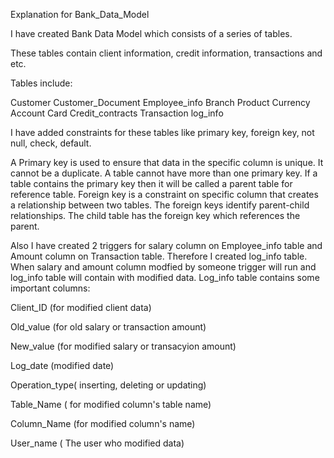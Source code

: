 Explanation for Bank_Data_Model

I have created Bank Data Model which consists of a series of tables.

These tables contain client information, credit information, transactions and etc.

Tables include:

Customer
Customer_Document
Employee_info
Branch
Product
Currency
Account
Card
Credit_contracts
Transaction
log_info

I have added constraints for these tables like primary key, foreign key, not null, check, default.

A Primary key is used to ensure that data in the specific column is unique. It cannot be a duplicate. A table cannot have more than one primary key.
If a table contains the primary key then it will be called a parent table for reference table.
Foreign key is a constraint on specific column that creates a relationship between two tables. The foreign keys identify parent-child relationships. The child table has the foreign key which references the parent. 

Also I have created 2 triggers for salary column on Employee_info table and Amount column on Transaction table. Therefore I created log_info table. When salary and amount column modfied by someone trigger will run and log_info table will contain with modified data. 
Log_info table contains some important columns:

Client_ID (for modified client data)

Old_value (for old salary or transaction amount)

New_value (for modified salary or transacyion amount)

Log_date (modified date)

Operation_type( inserting, deleting or updating)

Table_Name ( for modified column's table name)

Column_Name (for modified column's name)

User_name ( The user who modified data)

